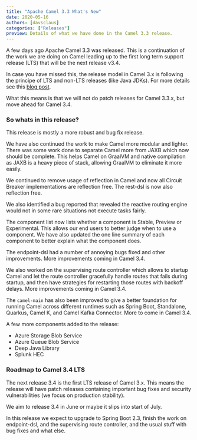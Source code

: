 ```yaml
---
title: "Apache Camel 3.3 What's New"
date: 2020-05-16
authors: [davsclaus]
categories: ["Releases"]
preview: Details of what we have done in the Camel 3.3 release.
---
```


A few days ago Apache Camel 3.3 was released. This is a continuation of the work we are doing on Camel leading up to the first long term support release (LTS) that will be the next release v3.4.

In case you have missed this, the release model in Camel 3.x is following the principe of LTS and non-LTS releases (like Java JDKs). For more details see this [blog post](https://camel.apache.org/blog/LTS-Release-Schedule/).

What this means is that we will not do patch releases for Camel 3.3.x, but move ahead for Camel 3.4.

### So whats in this release?

This release is mostly a more robust and bug fix release. 

We have also continued the work to make Camel more modular and lighter. There was some work done to
separate Camel more from JAXB which now should be complete. This helps Camel on GraalVM and native compilation
as JAXB is a heavy piece of stack, allowing GraalVM to eliminate it more easily.

We continued to remove usage of reflection in Camel and now all Circuit Breaker
implementations are reflection free. The rest-dsl is now also reflection free.

We also identified a bug reported that revealed the reactive routing engine would not in some rare
situations not execute tasks fairly.

The component list now lists whether a component is Stable, Preview or Experimental. This allows
our end users to better judge when to use a component. We have also updated the one line summary
of each component to better explain what the component does.

The endpoint-dsl had a number of annoying bugs fixed and other improvements.
More improvements coming in Camel 3.4.

We also worked on the supervising route controller which allows to startup Camel
and let the route controller gracefully handle routes that fails during startup, and
then have strategies for restarting those routes with backoff delays.
More improvements coming in Camel 3.4.

The `camel-main` has also been improved to give a better foundation for running Camel
across different runtimes such as Spring Boot, Standalone, Quarkus, Camel K, and Camel Kafka Connector.
More to come in Camel 3.4.

A few more components added to the release:

- Azure Storage Blob Service
- Azure Queue Blob Service
- Deep Java Library
- Splunk HEC

### Roadmap to Camel 3.4 LTS

The next release 3.4 is the first LTS release of Camel 3.x. This means the release will have patch releases
containing important bug fixes and security vulnerabilities (we focus on production stability).

We aim to release 3.4 in June or maybe it slips into start of July.

In this release we expect to upgrade to Spring Boot 2.3, finish the work on endpoint-dsl, 
and the supervising route controller, and the usual stuff with bug fixes and what else.
